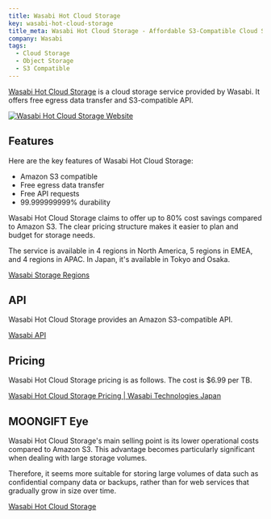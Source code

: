 ```yaml
---
title: Wasabi Hot Cloud Storage
key: wasabi-hot-cloud-storage
title_meta: Wasabi Hot Cloud Storage - Affordable S3-Compatible Cloud Storage
company: Wasabi
tags:
  - Cloud Storage
  - Object Storage
  - S3 Compatible
---
```


[Wasabi Hot Cloud Storage](https://wasabi.com/cloud-object-storage) is a cloud storage service provided by Wasabi. It offers free egress data transfer and S3-compatible API.

[![Wasabi Hot Cloud Storage Website](/img/services/wasabi-hot-cloud-storage.jpg)](https://wasabi.com/cloud-object-storage)

<!--more-->

## Features

Here are the key features of Wasabi Hot Cloud Storage:

- Amazon S3 compatible
- Free egress data transfer
- Free API requests
- 99.999999999% durability

Wasabi Hot Cloud Storage claims to offer up to 80% cost savings compared to Amazon S3. The clear pricing structure makes it easier to plan and budget for storage needs.

The service is available in 4 regions in North America, 5 regions in EMEA, and 4 regions in APAC. In Japan, it's available in Tokyo and Osaka.

[Wasabi Storage Regions](https://wasabi.com/company/storage-regions)

## API

Wasabi Hot Cloud Storage provides an Amazon S3-compatible API.

[Wasabi API](https://docs.wasabi.com/docs/wasabi-api)

## Pricing

Wasabi Hot Cloud Storage pricing is as follows. The cost is $6.99 per TB.

[Wasabi Hot Cloud Storage Pricing | Wasabi Technologies Japan](https://wasabi.com/ja/pricing)

## MOONGIFT Eye

Wasabi Hot Cloud Storage's main selling point is its lower operational costs compared to Amazon S3. This advantage becomes particularly significant when dealing with large storage volumes.

Therefore, it seems more suitable for storing large volumes of data such as confidential company data or backups, rather than for web services that gradually grow in size over time.

[Wasabi Hot Cloud Storage](https://wasabi.com/cloud-object-storage)
